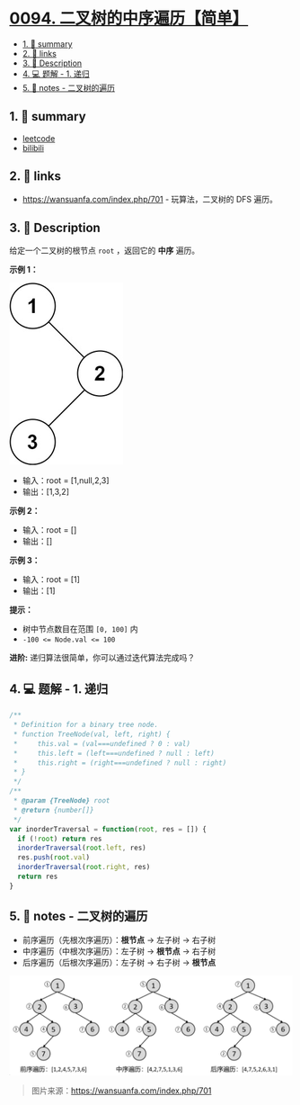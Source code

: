 # [0094. 二叉树的中序遍历【简单】](https://github.com/Tdahuyou/leetcode/tree/main/0094.%20%E4%BA%8C%E5%8F%89%E6%A0%91%E7%9A%84%E4%B8%AD%E5%BA%8F%E9%81%8D%E5%8E%86%E3%80%90%E7%AE%80%E5%8D%95%E3%80%91)

<!-- region:toc -->
- [1. 📝 summary](#1--summary)
- [2. 🔗 links](#2--links)
- [3. 📝 Description](#3--description)
- [4. 💻 题解 - 1. 递归](#4--题解---1-递归)
- [5. 📒 notes - 二叉树的遍历](#5--notes---二叉树的遍历)
<!-- endregion:toc -->

## 1. 📝 summary

- [leetcode](https://leetcode.cn/problems/binary-tree-inorder-traversal)
- [bilibili](https://www.bilibili.com/video/BV1DivNejEb1)

## 2. 🔗 links

- https://wansuanfa.com/index.php/701 - 玩算法，二叉树的 DFS 遍历。

## 3. 📝 Description

给定一个二叉树的根节点 `root` ，返回它的 **中序** 遍历。

**示例 1：**

![](md-imgs/2024-09-25-16-52-06.png)

- 输入：root = [1,null,2,3]
- 输出：[1,3,2]

**示例 2：**

- 输入：root = []
- 输出：[]

**示例 3：**

- 输入：root = [1]
- 输出：[1]

**提示：**

- 树中节点数目在范围 `[0, 100]` 内
- `-100 <= Node.val <= 100`

**进阶:** 递归算法很简单，你可以通过迭代算法完成吗？

## 4. 💻 题解 - 1. 递归

```javascript
/**
 * Definition for a binary tree node.
 * function TreeNode(val, left, right) {
 *     this.val = (val===undefined ? 0 : val)
 *     this.left = (left===undefined ? null : left)
 *     this.right = (right===undefined ? null : right)
 * }
 */
/**
 * @param {TreeNode} root
 * @return {number[]}
 */
var inorderTraversal = function(root, res = []) {
  if (!root) return res
  inorderTraversal(root.left, res)
  res.push(root.val)
  inorderTraversal(root.right, res)
  return res
}
```


## 5. 📒 notes - 二叉树的遍历

- 前序遍历（先根次序遍历）：**根节点** -> 左子树 -> 右子树
- 中序遍历（中根次序遍历）：左子树 -> **根节点** -> 右子树
- 后序遍历（后根次序遍历）：左子树 -> 右子树 -> **根节点**

![](md-imgs/2024-09-25-17-01-39.png)

> 图片来源：https://wansuanfa.com/index.php/701